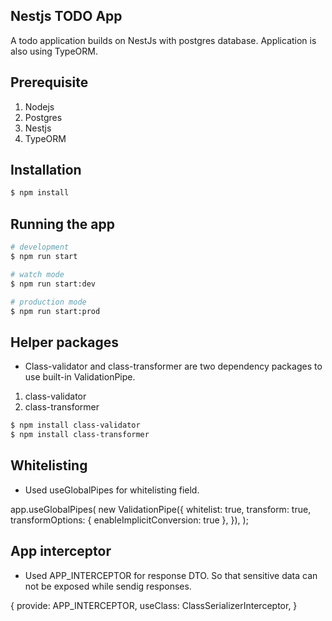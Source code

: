 ## Nestjs TODO App

A todo application builds on NestJs with postgres database. Application is also using TypeORM.

## Prerequisite

1. Nodejs
2. Postgres
3. Nestjs
4. TypeORM

## Installation

```bash
$ npm install
```

## Running the app

```bash
# development
$ npm run start

# watch mode
$ npm run start:dev

# production mode
$ npm run start:prod
```

## Helper packages

- Class-validator and class-transformer are two dependency packages to use built-in ValidationPipe.

1. class-validator
2. class-transformer

```bash
$ npm install class-validator
$ npm install class-transformer
```

## Whitelisting

- Used useGlobalPipes for whitelisting field.

app.useGlobalPipes(
new ValidationPipe({
whitelist: true,
transform: true,
transformOptions: { enableImplicitConversion: true },
}),
);

## App interceptor

- Used APP_INTERCEPTOR for response DTO. So that sensitive data can not be exposed while sendig responses.

{
provide: APP_INTERCEPTOR,
useClass: ClassSerializerInterceptor,
}
